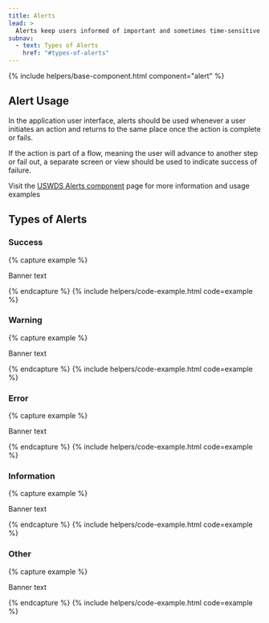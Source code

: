 ```yaml
---
title: Alerts
lead: >
  Alerts keep users informed of important and sometimes time-sensitive changes.
subnav:
  - text: Types of Alerts
    href: "#types-of-alerts"
---
```


{% include helpers/base-component.html component="alert" %}

## Alert Usage

In the application user interface, alerts should be used whenever a user initiates an action and returns to the same place once the action is complete or fails.

If the action is part of a flow, meaning the user will advance to another step or fail out, a separate screen or view should be used to indicate success of failure.

Visit the [USWDS Alerts component](https://designsystem.digital.gov/components/alert/) page for more information and usage examples

## Types of Alerts

### Success

{% capture example %}
<div class="usa-alert usa-alert--success">
  <div class="usa-alert__body">
    <p class="usa-alert__text">Banner text</p>
  </div>
</div>
{% endcapture %}
{% include helpers/code-example.html code=example %}

### Warning

{% capture example %}
<div class="usa-alert usa-alert--warning">
  <div class="usa-alert__body">
    <p class="usa-alert__text">Banner text</p>
  </div>
</div>
{% endcapture %}
{% include helpers/code-example.html code=example %}

### Error

{% capture example %}
<div class="usa-alert usa-alert--error">
  <div class="usa-alert__body">
    <p class="usa-alert__text">Banner text</p>
  </div>
</div>
{% endcapture %}
{% include helpers/code-example.html code=example %}

### Information

{% capture example %}
<div class="usa-alert usa-alert--info">
  <div class="usa-alert__body">
    <p class="usa-alert__text">Banner text</p>
  </div>
</div>
{% endcapture %}
{% include helpers/code-example.html code=example %}

### Other

{% capture example %}
<div class="usa-alert usa-alert--other">
  <div class="usa-alert__body">
    <p class="usa-alert__text">Banner text</p>
  </div>
</div>
{% endcapture %}
{% include helpers/code-example.html code=example %}
